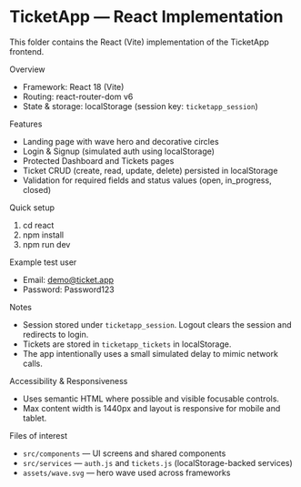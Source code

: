 # TicketApp — React Implementation

This folder contains the React (Vite) implementation of the TicketApp frontend.

Overview
- Framework: React 18 (Vite)
- Routing: react-router-dom v6
- State & storage: localStorage (session key: `ticketapp_session`)

Features
- Landing page with wave hero and decorative circles
- Login & Signup (simulated auth using localStorage)
- Protected Dashboard and Tickets pages
- Ticket CRUD (create, read, update, delete) persisted in localStorage
- Validation for required fields and status values (open, in_progress, closed)

Quick setup
1. cd react
2. npm install
3. npm run dev

Example test user
- Email: demo@ticket.app
- Password: Password123

Notes
- Session stored under `ticketapp_session`. Logout clears the session and redirects to login.
- Tickets are stored in `ticketapp_tickets` in localStorage.
- The app intentionally uses a small simulated delay to mimic network calls.

Accessibility & Responsiveness
- Uses semantic HTML where possible and visible focusable controls.
- Max content width is 1440px and layout is responsive for mobile and tablet.

Files of interest
- `src/components` — UI screens and shared components
- `src/services` — `auth.js` and `tickets.js` (localStorage-backed services)
- `assets/wave.svg` — hero wave used across frameworks
